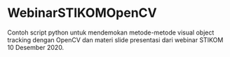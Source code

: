 # WebinarSTIKOMOpenCV
Contoh script python untuk mendemokan metode-metode visual object tracking dengan OpenCV dan materi slide presentasi dari webinar STIKOM 10 Desember 2020.
